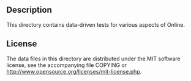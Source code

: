 Description
------------

This directory contains data-driven tests for various aspects of Online.

License
--------

The data files in this directory are distributed under the MIT software
license, see the accompanying file COPYING or
http://www.opensource.org/licenses/mit-license.php.

